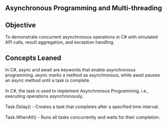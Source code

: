 ## Asynchronous Programming and Multi-threading

## Objective

To demonstrate concurrent asynchronous operations in C# with simulated API calls, result aggregation, and exception handling.

## Concepts Leaned

In C#, async and await are keywords that enable asynchronous programming. async marks a method as asynchronous, while await pauses an async method until a task is complete.
<br><br>
In C#, the task is used to implement Asynchronous Programming, i.e., executing operations asynchronously.
<br><br>
Task.Delay() - Creates a task that completes after a specified time interval.
<br><br>
Task.WhenAll() - Runs all tasks concurrently and waits for their completion.
